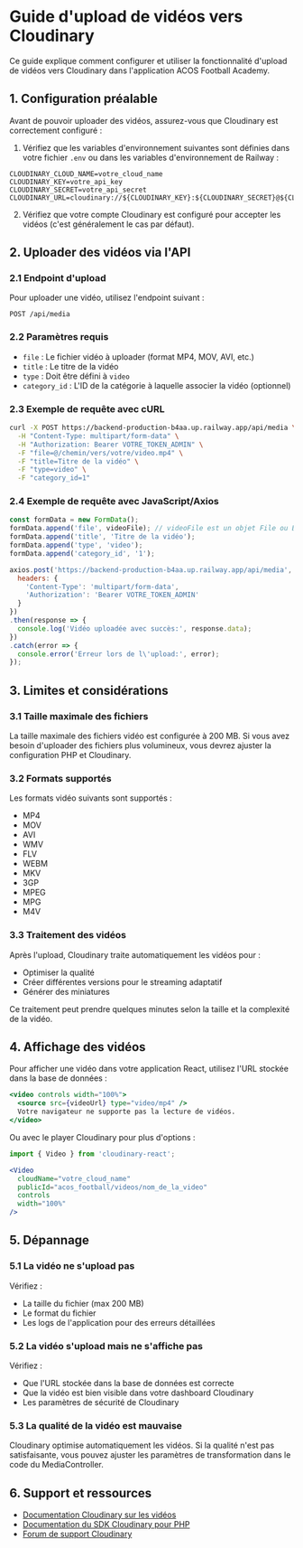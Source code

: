 # Guide d'upload de vidéos vers Cloudinary

Ce guide explique comment configurer et utiliser la fonctionnalité d'upload de vidéos vers Cloudinary dans l'application ACOS Football Academy.

## 1. Configuration préalable

Avant de pouvoir uploader des vidéos, assurez-vous que Cloudinary est correctement configuré :

1. Vérifiez que les variables d'environnement suivantes sont définies dans votre fichier `.env` ou dans les variables d'environnement de Railway :

```
CLOUDINARY_CLOUD_NAME=votre_cloud_name
CLOUDINARY_KEY=votre_api_key
CLOUDINARY_SECRET=votre_api_secret
CLOUDINARY_URL=cloudinary://${CLOUDINARY_KEY}:${CLOUDINARY_SECRET}@${CLOUDINARY_CLOUD_NAME}
```

2. Vérifiez que votre compte Cloudinary est configuré pour accepter les vidéos (c'est généralement le cas par défaut).

## 2. Uploader des vidéos via l'API

### 2.1 Endpoint d'upload

Pour uploader une vidéo, utilisez l'endpoint suivant :

```
POST /api/media
```

### 2.2 Paramètres requis

- `file` : Le fichier vidéo à uploader (format MP4, MOV, AVI, etc.)
- `title` : Le titre de la vidéo
- `type` : Doit être défini à `video`
- `category_id` : L'ID de la catégorie à laquelle associer la vidéo (optionnel)

### 2.3 Exemple de requête avec cURL

```bash
curl -X POST https://backend-production-b4aa.up.railway.app/api/media \
  -H "Content-Type: multipart/form-data" \
  -H "Authorization: Bearer VOTRE_TOKEN_ADMIN" \
  -F "file=@/chemin/vers/votre/video.mp4" \
  -F "title=Titre de la vidéo" \
  -F "type=video" \
  -F "category_id=1"
```

### 2.4 Exemple de requête avec JavaScript/Axios

```javascript
const formData = new FormData();
formData.append('file', videoFile); // videoFile est un objet File ou Blob
formData.append('title', 'Titre de la vidéo');
formData.append('type', 'video');
formData.append('category_id', '1');

axios.post('https://backend-production-b4aa.up.railway.app/api/media', formData, {
  headers: {
    'Content-Type': 'multipart/form-data',
    'Authorization': 'Bearer VOTRE_TOKEN_ADMIN'
  }
})
.then(response => {
  console.log('Vidéo uploadée avec succès:', response.data);
})
.catch(error => {
  console.error('Erreur lors de l\'upload:', error);
});
```

## 3. Limites et considérations

### 3.1 Taille maximale des fichiers

La taille maximale des fichiers vidéo est configurée à 200 MB. Si vous avez besoin d'uploader des fichiers plus volumineux, vous devrez ajuster la configuration PHP et Cloudinary.

### 3.2 Formats supportés

Les formats vidéo suivants sont supportés :
- MP4
- MOV
- AVI
- WMV
- FLV
- WEBM
- MKV
- 3GP
- MPEG
- MPG
- M4V

### 3.3 Traitement des vidéos

Après l'upload, Cloudinary traite automatiquement les vidéos pour :
- Optimiser la qualité
- Créer différentes versions pour le streaming adaptatif
- Générer des miniatures

Ce traitement peut prendre quelques minutes selon la taille et la complexité de la vidéo.

## 4. Affichage des vidéos

Pour afficher une vidéo dans votre application React, utilisez l'URL stockée dans la base de données :

```jsx
<video controls width="100%">
  <source src={videoUrl} type="video/mp4" />
  Votre navigateur ne supporte pas la lecture de vidéos.
</video>
```

Ou avec le player Cloudinary pour plus d'options :

```jsx
import { Video } from 'cloudinary-react';

<Video
  cloudName="votre_cloud_name"
  publicId="acos_football/videos/nom_de_la_video"
  controls
  width="100%"
/>
```

## 5. Dépannage

### 5.1 La vidéo ne s'upload pas

Vérifiez :
- La taille du fichier (max 200 MB)
- Le format du fichier
- Les logs de l'application pour des erreurs détaillées

### 5.2 La vidéo s'upload mais ne s'affiche pas

Vérifiez :
- Que l'URL stockée dans la base de données est correcte
- Que la vidéo est bien visible dans votre dashboard Cloudinary
- Les paramètres de sécurité de Cloudinary

### 5.3 La qualité de la vidéo est mauvaise

Cloudinary optimise automatiquement les vidéos. Si la qualité n'est pas satisfaisante, vous pouvez ajuster les paramètres de transformation dans le code du MediaController.

## 6. Support et ressources

- [Documentation Cloudinary sur les vidéos](https://cloudinary.com/documentation/video_manipulation_and_delivery)
- [Documentation du SDK Cloudinary pour PHP](https://cloudinary.com/documentation/php_integration)
- [Forum de support Cloudinary](https://support.cloudinary.com/) 